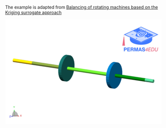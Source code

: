 The example is adapted from [Balancing of rotating machines based on the Kriging surrogate approach](https://doi.org/10.1177/09544062251352620)

![Rotor model](rotor.png)
